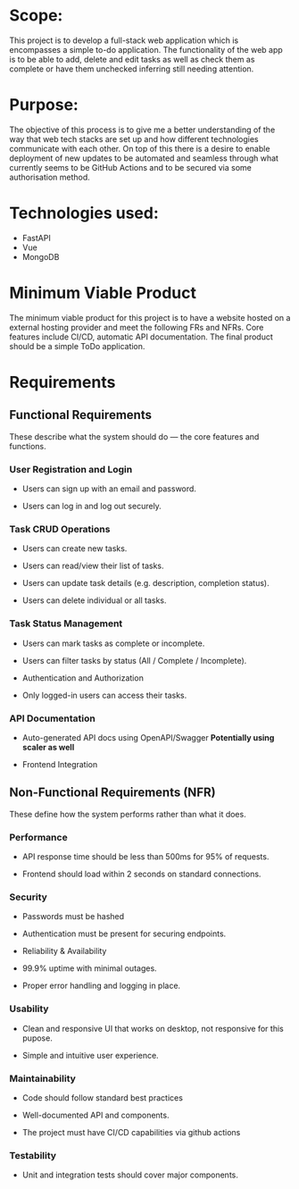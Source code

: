 # Scope:
This project is to develop a full-stack web application which is encompasses a simple to-do application. The functionality of the web app is to be able to add, delete and edit tasks as well as check them as complete or have them unchecked inferring still needing attention. 

# Purpose:
The objective of this process is to give me a better understanding of the way that web tech stacks are set up and how different technologies communicate with each other. On top of this there is a desire to enable deployment of new updates to be automated and seamless through what currently seems to be GitHub Actions and to be secured via some authorisation method. 

# Technologies used:
- FastAPI
- Vue
- MongoDB

# Minimum Viable Product
The minimum viable product for this project is to have a website hosted on a external hosting provider and meet the following FRs and NFRs. Core features include CI/CD, automatic API documentation. The final product should be a simple ToDo application. 

# Requirements 

## Functional Requirements
These describe what the system should do — the core features and functions.

### User Registration and Login

- Users can sign up with an email and password.

- Users can log in and log out securely.

### Task CRUD Operations

- Users can create new tasks.

- Users can read/view their list of tasks.

- Users can update task details (e.g. description, completion status).

- Users can delete individual or all tasks.

### Task Status Management

- Users can mark tasks as complete or incomplete.

- Users can filter tasks by status (All / Complete / Incomplete).

- Authentication and Authorization

- Only logged-in users can access their tasks.

### API Documentation

- Auto-generated API docs using OpenAPI/Swagger **Potentially using scaler as well**

- Frontend Integration

## Non-Functional Requirements (NFR)
These define how the system performs rather than what it does.

### Performance

- API response time should be less than 500ms for 95% of requests.

- Frontend should load within 2 seconds on standard connections.

### Security

- Passwords must be hashed 

- Authentication must be present for securing endpoints.

- Reliability & Availability

- 99.9% uptime with minimal outages.

- Proper error handling and logging in place.

### Usability

- Clean and responsive UI that works on desktop, not responsive for this pupose.

- Simple and intuitive user experience.

### Maintainability

- Code should follow standard best practices

- Well-documented API and components.

- The project must have CI/CD capabilities via github actions 


### Testability

- Unit and integration tests should cover major components.
